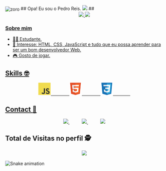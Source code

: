 ##
<img align="center" alt="zoro" src="https://media.discordapp.net/attachments/938872015350292502/938872521787330641/tenor.gif">
##
Opa! Eu sou o Pedro Reis. <img src="https://raw.githubusercontent.com/iampavangandhi/iampavangandhi/master/gifs/Hi.gif" width="30px"></h2>
##
<div align="center">
  <a href="https://github.com/Re1st-01">
  <img height="180em" src="https://github-readme-stats.vercel.app/api?username=Re1st-01&show_icons=true&theme=dark&include_all_commits=true&count_private=true"/>
  <img height="180em" src="https://github-readme-stats.vercel.app/api/top-langs/?username=Re1st-01&layout=compact&langs_count=7&theme=dark"/>
</div>
  
### Sobre mim
- 👨‍🎓 Estudante.
- 🎯 Interesse: HTML, CSS, JavaScript e tudo que eu possa aprender para ser um bom desenvolvedor Web.
- 🎮 Gosto de jogar.

## Skills :nerd_face:
<p align="center">
    <img height="40" src="https://raw.githubusercontent.com/devicons/devicon/master/icons/javascript/javascript-original.svg">
    &nbsp;&nbsp;&nbsp;&nbsp;&nbsp;&nbsp;&nbsp;&nbsp;&nbsp;&nbsp;&nbsp;&nbsp;&nbsp;
    <img height="40" src="https://raw.githubusercontent.com/devicons/devicon/master/icons/html5/html5-original.svg">
    &nbsp;&nbsp;&nbsp;&nbsp;&nbsp;&nbsp;&nbsp;&nbsp;&nbsp;&nbsp;&nbsp;&nbsp;&nbsp;
    <img height="40" src="https://raw.githubusercontent.com/devicons/devicon/master/icons/css3/css3-original.svg">
    &nbsp;&nbsp;&nbsp;&nbsp;&nbsp;&nbsp;&nbsp;&nbsp;&nbsp;&nbsp;&nbsp;&nbsp;&nbsp;
   
</p>

## Contact :iphone:

<p align="center">
    <a href="https://github.com/Re1st-01">
        <img  src="https://img.shields.io/badge/github-%23100000.svg?&style=for-the-badge&logo=github&logoColor=white&link=mailto:https://github.com/teteusAraujo">
    </a>
    &nbsp;&nbsp;&nbsp;&nbsp;&nbsp;&nbsp;&nbsp;&nbsp;&nbsp;
    <a href="mailto:pedrohenriqueoliveira145@gmail.com">
        <img src="https://img.shields.io/badge/gmail-D14836?&style=for-the-badge&logo=gmail&logoColor=white&link=mailto:mateusaraujo996@gmail.com">
    </a>
    &nbsp;&nbsp;&nbsp;&nbsp;&nbsp;&nbsp;&nbsp;&nbsp;&nbsp;
    <a href="https://www.linkedin.com/in/pedro-henrique-7a272b21b">
        <img src="https://img.shields.io/badge/linkedin-%230077B5.svg?&style=for-the-badge&logo=linkedin&logoColor=white&link=mailto:https://www.linkedin.com/in/mateusaraujobarros/">
    </a>
</p>

<p align="center"> 

 ## Total de Visitas no perfil :detective: <br>
 <p align="center"> 
   <img alingn="center" src="https://profile-counter.glitch.me/Re1sr-01/count.svg" />
 </p>

</p>

 ![Snake animation](https://https://github.com/Re1st-01/Re1st-01/blob/output/github-contribution-grid-snake.svg)
